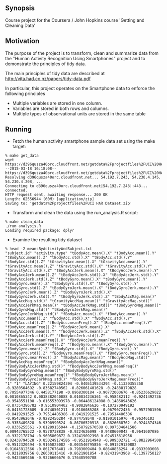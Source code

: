 
## Synopsis

Course project for the Coursera / John Hopkins course 'Getting and Cleaning Data'

## Motivation

The purpose of the project is to transform, clean and summarize data from the
"Human Activity Recognition Using Smartphones" project and to demonstrate
the principles of tidy data.

The main principles of tidy data are described at http://vita.had.co.nz/papers/tidy-data.pdf

In particular, this project operates on the Smartphone data to enforce the following principles

* Multiple variables are stored in one column.
* Variables are stored in both rows and columns.
* Multiple types of observational units are stored in the same table

## Running

* Fetch the human activity smartphone sample data set using the make target:
```
% make get_data
wget https://d396qusza40orc.cloudfront.net/getdata%2Fprojectfiles%2FUCI%20HAR%20Dataset.zip
--2015-03-18 16:18:08--  https://d396qusza40orc.cloudfront.net/getdata%2Fprojectfiles%2FUCI%20HAR%20Dataset.zip
Resolving d396qusza40orc.cloudfront.net... 54.192.7.243, 54.230.4.145, 54.230.4.208, ...
Connecting to d396qusza40orc.cloudfront.net|54.192.7.243|:443... connected.
HTTP request sent, awaiting response... 200 OK
Length: 62556944 (60M) [application/zip]
Saving to: 'getdata%2Fprojectfiles%2FUCI HAR Dataset.zip'
```

* Transform and clean the data using the run_analysis.R script:
```
% make clean_data
./run_analysis.R
Loading required package: dplyr
```

* Examine the resulting tidy dataset
```
% head -2 meansByActivityAndSubject.txt
"subject.id" "activity.type" "tBodyAcc.mean().X" "tBodyAcc.mean().Y" "tBodyAcc.mean().Z" "tBodyAcc.std().X" "tBodyAcc.std().Y" "tBodyAcc.std().Z" "tGravityAcc.mean().X" "tGravityAcc.mean().Y" "tGravityAcc.mean().Z" "tGravityAcc.std().X" "tGravityAcc.std().Y" "tGravityAcc.std().Z" "tBodyAccJerk.mean().X" "tBodyAccJerk.mean().Y" "tBodyAccJerk.mean().Z" "tBodyAccJerk.std().X" "tBodyAccJerk.std().Y" "tBodyAccJerk.std().Z" "tBodyGyro.mean().X" "tBodyGyro.mean().Y" "tBodyGyro.mean().Z" "tBodyGyro.std().X" "tBodyGyro.std().Y" "tBodyGyro.std().Z" "tBodyGyroJerk.mean().X" "tBodyGyroJerk.mean().Y" "tBodyGyroJerk.mean().Z" "tBodyGyroJerk.std().X" "tBodyGyroJerk.std().Y" "tBodyGyroJerk.std().Z" "tBodyAccMag.mean()" "tBodyAccMag.std()" "tGravityAccMag.mean()" "tGravityAccMag.std()" "tBodyAccJerkMag.mean()" "tBodyAccJerkMag.std()" "tBodyGyroMag.mean()" "tBodyGyroMag.std()" "tBodyGyroJerkMag.mean()" "tBodyGyroJerkMag.std()" "fBodyAcc.mean().X" "fBodyAcc.mean().Y" "fBodyAcc.mean().Z" "fBodyAcc.std().X" "fBodyAcc.std().Y" "fBodyAcc.std().Z" "fBodyAcc.meanFreq().X" "fBodyAcc.meanFreq().Y" "fBodyAcc.meanFreq().Z" "fBodyAccJerk.mean().X" "fBodyAccJerk.mean().Y" "fBodyAccJerk.mean().Z" "fBodyAccJerk.std().X" "fBodyAccJerk.std().Y" "fBodyAccJerk.std().Z" "fBodyAccJerk.meanFreq().X" "fBodyAccJerk.meanFreq().Y" "fBodyAccJerk.meanFreq().Z" "fBodyGyro.mean().X" "fBodyGyro.mean().Y" "fBodyGyro.mean().Z" "fBodyGyro.std().X" "fBodyGyro.std().Y" "fBodyGyro.std().Z" "fBodyGyro.meanFreq().X" "fBodyGyro.meanFreq().Y" "fBodyGyro.meanFreq().Z" "fBodyAccMag.mean()" "fBodyAccMag.std()" "fBodyAccMag.meanFreq()" "fBodyBodyAccJerkMag.mean()" "fBodyBodyAccJerkMag.std()" "fBodyBodyAccJerkMag.meanFreq()" "fBodyBodyGyroMag.mean()" "fBodyBodyGyroMag.std()" "fBodyBodyGyroMag.meanFreq()" "fBodyBodyGyroJerkMag.mean()" "fBodyBodyGyroJerkMag.std()" "fBodyBodyGyroJerkMag.meanFreq()"
"1" "1" "LAYING" 0.22159824394 -0.0405139534294 -0.11320355358 -0.9280564692 -0.83682740562 -0.826061401628 -0.24888179828 0.70554977346 0.4458177198 -0.8968300184 -0.90772000676 -0.85236629022 0.0810865342 0.0038382040088 0.010834236361 -0.958482112 -0.9241492736 -0.9548551108 -0.016553093978 -0.064486124088 0.14868943626 -0.87354386782 -0.9510904402 -0.9082846626 -0.107270949192 -0.04151728689 -0.0740501211 -0.9186085208 -0.9679072436 -0.9577901596 -0.8419291525 -0.79514486386 -0.8419291525 -0.79514486386 -0.9543962646 -0.9282456284 -0.874759548 -0.81901016976 -0.96346103 -0.9358409828 -0.9390990524 -0.86706520518 -0.8826668762 -0.9244374346 -0.8336255561 -0.81289155944 -0.158792670508 0.097534841586 0.08943765522 -0.9570738838 -0.9224626098 -0.9480609042 -0.9641607086 -0.9322178704 -0.9605869872 0.132419092398 0.024513618956 0.02438794528 -0.850249174586 -0.9521914948 -0.909302721 -0.8822964508 -0.9512320494 -0.9165825082 -0.003546795856 -0.091529130882 0.01045812566 -0.8617676481 -0.7983009404 0.08640856294 -0.9333003608 -0.9218039756 0.26639115416 -0.8621901854 -0.82431943968 -0.1397750127 -0.9423669466 -0.9326606676 0.17648590708
```
